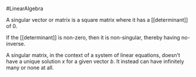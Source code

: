 #LinearAlgebra 

A singular vector or matrix is a square matrix where it has a [[determinant]] of $0$.

If the [[determinant]] is non-zero, then it is non-singular, thereby having no-inverse.

A singular matrix, in the context of a system of linear equations, doesn't have a unique solution $x$ for a given vector $b$. It instead can have infinitely many or none at all.
